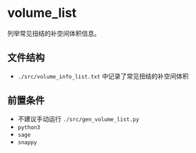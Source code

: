 # volume_list
列举常见扭结的补空间体积信息。



## 文件结构

- `./src/volume_info_list.txt` 中记录了常见扭结的补空间体积



## 前置条件

- 不建议手动运行 `./src/gen_volume_list.py`
- `python3`
- `sage`
- `snappy`

